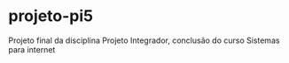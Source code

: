 # projeto-pi5
Projeto final da disciplina Projeto Integrador, conclusão do curso Sistemas para internet
